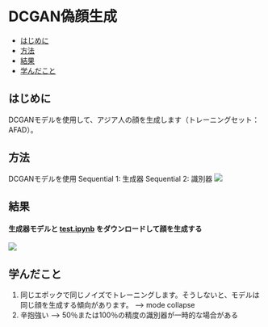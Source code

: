 # DCGAN偽顔生成
* [はじめに](#はじめに)
* [方法](#方法)
* [結果](#結果)
* [学んだこと](#学んだこと)
## はじめに
DCGANモデルを使用して、アジア人の顔を生成します（トレーニングセット：AFAD）。
## 方法
DCGANモデルを使用
Sequential 1: 生成器
Sequential 2: 識別器
![](https://i.imgur.com/Neh3pu8.png)

## 結果
#### 生成器モデルと [test.ipynb](/test.ipynb) をダウンロードして顔を生成する
![](https://i.imgur.com/Z9wyikq.gif)

## 学んだこと
1. 同じエポックで同じノイズでトレーニングします。そうしないと、モデルは同じ顔を生成する傾向があります。 --> mode collapse
2. 辛抱強い --> 50％または100％の精度の識別器が一時的な場合がある
